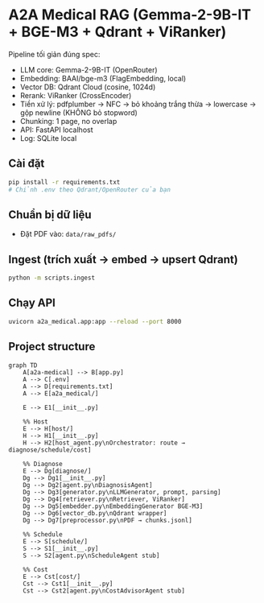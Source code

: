 # A2A Medical RAG (Gemma-2-9B-IT + BGE-M3 + Qdrant + ViRanker)

Pipeline tối giản đúng spec: 
- LLM core: Gemma-2-9B-IT (OpenRouter)
- Embedding: BAAI/bge-m3 (FlagEmbedding, local)
- Vector DB: Qdrant Cloud (cosine, 1024d)
- Rerank: ViRanker (CrossEncoder)
- Tiền xử lý: pdfplumber -> NFC -> bỏ khoảng trắng thừa -> lowercase -> gộp newline (KHÔNG bỏ stopword)
- Chunking: 1 page, no overlap
- API: FastAPI localhost
- Log: SQLite local

## Cài đặt
```bash
pip install -r requirements.txt
# Chỉnh .env theo Qdrant/OpenRouter của bạn
```

## Chuẩn bị dữ liệu
- Đặt PDF vào: `data/raw_pdfs/`

## Ingest (trích xuất -> embed -> upsert Qdrant)
```bash
python -m scripts.ingest
```

## Chạy API
```bash
uvicorn a2a_medical.app:app --reload --port 8000
```


## Project structure

```mermaid
graph TD
    A[a2a-medical] --> B[app.py]
    A --> C[.env]
    A --> D[requirements.txt]
    A --> E[a2a_medical/]

    E --> E1[__init__.py]

    %% Host
    E --> H[host/]
    H --> H1[__init__.py]
    H --> H2[host_agent.py\nOrchestrator: route → diagnose/schedule/cost]

    %% Diagnose
    E --> Dg[diagnose/]
    Dg --> Dg1[__init__.py]
    Dg --> Dg2[agent.py\nDiagnosisAgent]
    Dg --> Dg3[generator.py\nLLMGenerator, prompt, parsing]
    Dg --> Dg4[retriever.py\nRetriever, ViRanker]
    Dg --> Dg5[embedder.py\nEmbeddingGenerator BGE-M3]
    Dg --> Dg6[vector_db.py\nQdrant wrapper]
    Dg --> Dg7[preprocessor.py\nPDF → chunks.jsonl]

    %% Schedule
    E --> S[schedule/]
    S --> S1[__init__.py]
    S --> S2[agent.py\nScheduleAgent stub]

    %% Cost
    E --> Cst[cost/]
    Cst --> Cst1[__init__.py]
    Cst --> Cst2[agent.py\nCostAdvisorAgent stub]


